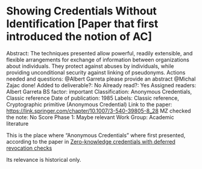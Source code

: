 # Showing Credentials Without Identification [Paper that first introduced the notion of AC]

Abstract: The techniques presented allow powerful, readily extensible, and flexible arrangements for exchange of information between organizations about individuals. They protect against abuses by individuals, while providing unconditional security against linking of pseudonyms.
Actions needed and questions: @Albert Garreta please provide an abstract
@Michal Zajac done!
Added to deliverable?: No
Already read?: Yes
Assigned readers: Albert Garreta
BS factor: important
Classification: Anonymous Credentials, Classic reference
Date of publication: 1985
Labels: Classic reference, Cryptographic primitive (Anonymous Credential)
Link to the paper: https://link.springer.com/chapter/10.1007/3-540-39805-8_28
MZ checked the note: No
Score Phase 1: Maybe relevant
Work Group: Academic literature

This is the place where “Anonymous Credentials” where first presented, according to the paper in [Zero-knowledge credentials with deferred revocation checks](Zero-knowledge%20credentials%20with%20deferred%20revocatio%201635b695adcf48efb5db40ee4dcb9387.md) 

Its relevance is historical only.
